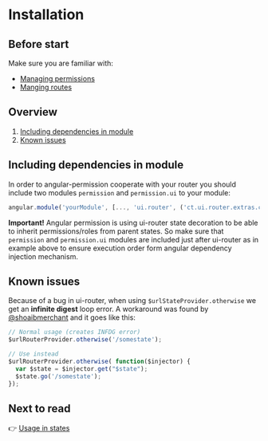 Installation
============================

Before start
----------------------------

Make sure you are familiar with:
- [Managing permissions](https://github.com/Narzerus/angular-permission/blob/development/docs/1-manging-permissions.md)   
- [Manging routes](https://github.com/Narzerus/angular-permission/blob/development/docs/2-manging-roles.md)   

Overview
----------------------------

1. [Including dependencies in module](https://github.com/Narzerus/angular-permission/blob/development/docs/ui-router/1-installation.md)
2. [Known issues](https://github.com/Narzerus/angular-permission/blob/development/docs/ui-router/1-installation.md#known-issues)


Including dependencies in module
----------------------------

In order to angular-permission cooperate with your router you should include two modules `permission` and `permission.ui` to your module:

```javascript
angular.module('yourModule', [..., 'ui.router', ('ct.ui.router.extras.core',) 'permission', 'permission.ui',  ...]);
```

**Important!** Angular permission is using ui-router state decoration to be able to inherit permissions/roles from parent states. 
So make sure that `permission` and `permission.ui` modules are included just after ui-router as in example above to ensure execution order form angular dependency injection mechanism.

Known issues
----------------------------

Because of a bug in ui-router, when using `$urlStateProvider.otherwise` we get an **infinite digest** loop error.
A workaround was found by [@shoaibmerchant](https://github.com/shoaibmerchant) and it goes like this:

```javascript
// Normal usage (creates INFDG error)
$urlRouterProvider.otherwise('/somestate');

// Use instead
$urlRouterProvider.otherwise( function($injector) {
  var $state = $injector.get("$state");
  $state.go('/somestate');
});
```

Next to read
----------------------------

:point_right: [Usage in states](https://github.com/Narzerus/angular-permission/blob/development/docs/ui-router/2-usage-in-states.md)
